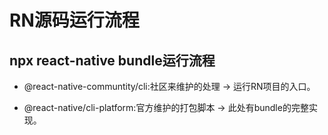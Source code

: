 # RN源码运行流程

## npx react-native bundle运行流程

-   @react-native-communtity/cli:社区来维护的处理 -> 运行RN项目的入口。

-   @react-native/cli-platform:官方维护的打包脚本 -> 此处有bundle的完整实现。
